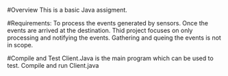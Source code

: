 #Overview
This is a basic Java assigment.

#Requirements:
To process the events generated by sensors.
Once the events are arrived at the destination. Thid project focuses on only processing and notifying the events. Gathering and queing the events is not in scope.

#Compile and Test
Client.Java is the main program which can be used to test.
Compile and run Client.java  
